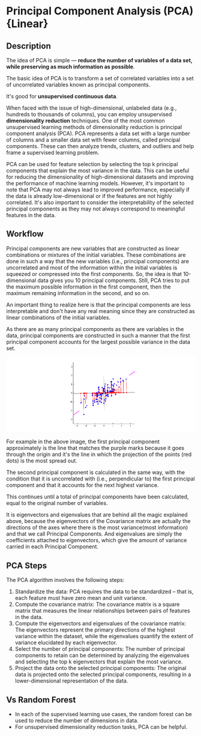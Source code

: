 # Principal Component Analysis (PCA) {Linear}

## Description

The idea of PCA is simple — **reduce the number of variables of a data set, while preserving as much information as possible**.

The basic idea of PCA is to transform a set of correlated variables into a set of uncorrelated variables known as principal components.

It's good for **unsupervised continuous data**.

When faced with the issue of high-dimensional, unlabeled data (e.g., hundreds to thousands of columns), you can employ unsupervised **dimensionality reduction** techniques.
One of the most common unsupervised learning methods of dimensionality reduction is principal component analysis (PCA).
PCA represents a data set with a large number of columns and a smaller data set with fewer columns, called principal components.
These can then analyze trends, clusters, and outliers and help frame a supervised learning problem.

PCA can be used for feature selection by selecting the top k principal components that explain the most variance in the data.
This can be useful for reducing the dimensionality of high-dimensional datasets and improving the performance of machine learning models.
However, it's important to note that PCA may not always lead to improved performance, especially if the data is already low-dimensional or if the features are not highly correlated. It's also important to consider the interpretability of the selected principal components as they may not always correspond to meaningful features in the data.

## Workflow

Principal components are new variables that are constructed as linear combinations or mixtures of the initial variables.
These combinations are done in such a way that the new variables (i.e., principal components) are uncorrelated and most of the information within the initial variables is squeezed or compressed into the first components.
So, the idea is that 10-dimensional data gives you 10 principal components.
Still, PCA tries to put the maximum possible information in the first component, then the maximum remaining information in the second, and so on.

An important thing to realize here is that the principal components are less interpretable and don't have any real meaning since they are constructed as linear combinations of the initial variables.

As there are as many principal components as there are variables in the data, principal components are constructed in such a manner that the first principal component accounts for the largest possible variance in the data set.

![](principal_component_analysis/image1.gif)

For example in the above image, the first principal component approximately is the line that matches the purple marks because it goes through the origin and it's the line in which the projection of the points (red dots) is the most spread out.

The second principal component is calculated in the same way, with the condition that it is uncorrelated with (i.e., perpendicular to) the first principal component and that it accounts for the next highest variance.

This continues until a total of principal components have been calculated, equal to the original number of variables.

It is eigenvectors and eigenvalues that are behind all the magic explained above, because the eigenvectors of the Covariance matrix are actually the directions of the axes where there is the most variance(most information) and that we call Principal Components.
And eigenvalues are simply the coefficients attached to eigenvectors, which give the amount of variance carried in each Principal Component.

## PCA Steps

The PCA algorithm involves the following steps:

1. Standardize the data: PCA requires the data to be standardized – that is, each feature must have zero mean and unit variance.
2. Compute the covariance matrix: The covariance matrix is a square matrix that measures the linear relationships between pairs of features in the data.
3. Compute the eigenvectors and eigenvalues of the covariance matrix: The eigenvectors represent the primary directions of the highest variance within the dataset, while the eigenvalues quantify the extent of variance elucidated by each eigenvector.
4. Select the number of principal components: The number of principal components to retain can be determined by analyzing the eigenvalues and selecting the top k eigenvectors that explain the most variance.
5. Project the data onto the selected principal components: The original data is projected onto the selected principal components, resulting in a lower-dimensional representation of the data.

## Vs Random Forest

- In each of the supervised learning use cases, the random forest can be used to reduce the number of dimensions in data.
- For unsupervised dimensionality reduction tasks, PCA can be helpful.
